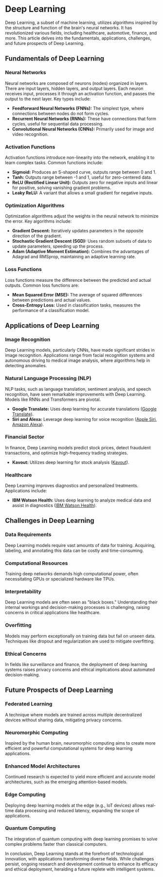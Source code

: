 # Deep Learning

Deep Learning, a subset of machine learning, utilizes algorithms inspired by the structure and function of the brain's neural networks. It has revolutionized various fields, including healthcare, automotive, finance, and more. This article delves into the fundamentals, applications, challenges, and future prospects of Deep Learning.

## Fundamentals of Deep Learning

### Neural Networks
Neural networks are composed of neurons (nodes) organized in layers. There are input layers, hidden layers, and output layers. Each neuron receives input, processes it through an activation function, and passes the output to the next layer. Key types include:

- **Feedforward Neural Networks (FNNs):** The simplest type, where connections between nodes do not form cycles.
- **Recurrent Neural Networks (RNNs):** These have connections that form cycles, useful for sequential data processing.
- **Convolutional Neural Networks (CNNs):** Primarily used for image and video recognition.

### Activation Functions
Activation functions introduce non-linearity into the network, enabling it to learn complex tasks. Common functions include:

- **Sigmoid:** Produces an S-shaped curve, outputs range between 0 and 1.
- **Tanh:** Outputs range between -1 and 1, useful for zero-centered data.
- **ReLU (Rectified Linear Unit):** Outputs zero for negative inputs and linear for positive, solving vanishing gradient problems.
- **Leaky ReLU:** A variant that allows a small gradient for negative inputs.

### Optimization Algorithms
Optimization algorithms adjust the weights in the neural network to minimize the error. Key algorithms include:

- **Gradient Descent:** Iteratively updates parameters in the opposite direction of the gradient.
- **Stochastic Gradient Descent (SGD):** Uses random subsets of data to update parameters, speeding up the process.
- **Adam (Adaptive Moment Estimation):** Combines the advantages of Adagrad and RMSprop, maintaining an adaptive learning rate.

### Loss Functions
Loss functions measure the difference between the predicted and actual outputs. Common loss functions are:

- **Mean Squared Error (MSE):** The average of squared differences between predictions and actual values.
- **Cross-Entropy Loss:** Used in classification tasks, measures the performance of a classification model.

## Applications of Deep Learning

### Image Recognition
Deep Learning models, particularly CNNs, have made significant strides in image recognition. Applications range from facial recognition systems and autonomous driving to medical image analysis, where algorithms help in detecting anomalies.

### Natural Language Processing (NLP)
NLP tasks, such as language translation, sentiment analysis, and speech recognition, have seen remarkable improvements with Deep Learning. Models like RNNs and Transformers are pivotal.

- **Google Translate:** Uses deep learning for accurate translations ([Google Translate](https://translate.google.com)).
- **Siri and Alexa:** Leverage deep learning for voice recognition ([Apple Siri](https://www.apple.com/siri/), [Amazon Alexa](https://developer.amazon.com/en-US/alexa)).

### Financial Sector
In finance, Deep Learning models predict stock prices, detect fraudulent transactions, and optimize high-frequency trading strategies.

- **Kavout:** Utilizes deep learning for stock analysis ([Kavout](https://kavout.com/)).

### Healthcare
Deep Learning improves diagnostics and personalized treatments. Applications include:

- **IBM Watson Health:** Uses deep learning to analyze medical data and assist in diagnostics ([IBM Watson Health](https://www.ibm.com/watson-health)).

## Challenges in Deep Learning

### Data Requirements
Deep Learning models require vast amounts of data for training. Acquiring, labeling, and annotating this data can be costly and time-consuming.

### Computational Resources
Training deep networks demands high computational power, often necessitating GPUs or specialized hardware like TPUs.

### Interpretability
Deep Learning models are often seen as "black boxes." Understanding their internal workings and decision-making processes is challenging, raising concerns in critical applications like healthcare.

### Overfitting
Models may perform exceptionally on training data but fail on unseen data. Techniques like dropout and regularization are used to mitigate overfitting.

### Ethical Concerns
In fields like surveillance and finance, the deployment of deep learning systems raises privacy concerns and ethical implications about automated decision-making.

## Future Prospects of Deep Learning

### Federated Learning
A technique where models are trained across multiple decentralized devices without sharing data, mitigating privacy concerns.

### Neuromorphic Computing
Inspired by the human brain, neuromorphic computing aims to create more efficient and powerful computational systems for deep learning applications.

### Enhanced Model Architectures
Continued research is expected to yield more efficient and accurate model architectures, such as the emerging attention-based models.

### Edge Computing
Deploying deep learning models at the edge (e.g., IoT devices) allows real-time data processing and reduced latency, expanding the scope of applications.

### Quantum Computing
The integration of quantum computing with deep learning promises to solve complex problems faster than classical computers.

In conclusion, Deep Learning stands at the forefront of technological innovation, with applications transforming diverse fields. While challenges persist, ongoing research and development continue to enhance its efficacy and ethical deployment, heralding a future replete with intelligent systems.
